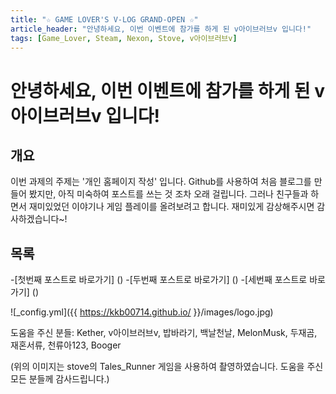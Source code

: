 ```yaml
---
title: "☆ GAME LOVER'S V-LOG GRAND-OPEN ☆"
article_header: "안녕하세요, 이번 이벤트에 참가를 하게 된 v아이브러브v 입니다!"
tags: [Game_Lover, Steam, Nexon, Stove, v아이브러브v]
---
```



# 안녕하세요, 이번 이벤트에 참가를 하게 된 v아이브러브v 입니다!

## 개요
이번 과제의 주제는 '개인 홈페이지 작성' 입니다.
Github를 사용하여 처음 블로그를 만들어 봤지만, 아직 미숙하여 포스트를 쓰는 것 조차 오래 걸립니다.
그러나 친구들과 하면서 재미있었던 이야기나 게임 플레이를 올려보려고 합니다. 
재미있게 감상해주시면 감사하겠습니다~!

## 목록
-[첫번째 포스트로 바로가기] ()
-[두번째 포스트로 바로가기] ()
-[세번째 포스트로 바로가기] ()

![_config.yml]({{ https://kkb00714.github.io/ }}/images/logo.jpg)

도움을 주신 분들: Kether, v아이브러브v, 밥바라기, 백날천날, MelonMusk, 두재곰, 재혼서류, 천류아123, Booger

(위의 이미지는 stove의 Tales_Runner 게임을 사용하여 촬영하였습니다. 도움을 주신 모든 분들께 감사드립니다.)
